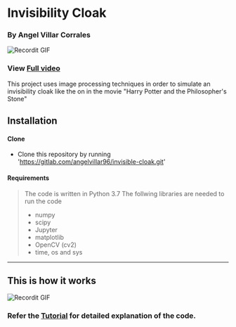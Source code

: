 # Invisibility Cloak
### By Angel Villar Corrales

![Recordit GIF](gif1.gif) 
### View [Full video](https://www.youtube.com/watch?v=LcoxbDqEf3A)

This project uses image processing techniques in order to simulate an invisibility cloak like the on in the movie "Harry Potter and the Philosopher's Stone"


## Installation

#### Clone

- Clone this repository by running 'https://gitlab.com/angelvillar96/invisible-cloak.git'

#### Requirements

> The code is written in Python 3.7
> The follwing libraries are needed to run the code
> - numpy
> - scipy
> - Jupyter
> - matplotlib
> - OpenCV (cv2)
> - time, os and sys
---

##  This is how it works
![Recordit GIF](gif2.gif) 
### Refer the [Tutorial](Tutorial.md) for detailed explanation of the code.


